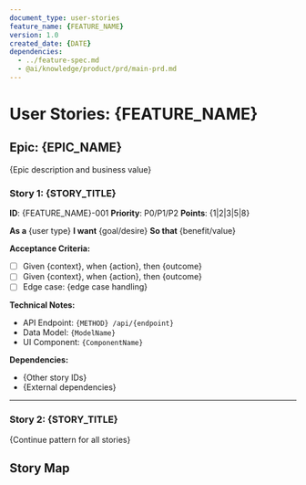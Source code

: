 ```yaml
---
document_type: user-stories
feature_name: {FEATURE_NAME}
version: 1.0
created_date: {DATE}
dependencies:
  - ../feature-spec.md
  - @ai/knowledge/product/prd/main-prd.md
---
```


# User Stories: {FEATURE_NAME}

## Epic: {EPIC_NAME}

{Epic description and business value}

### Story 1: {STORY_TITLE}

**ID**: {FEATURE_NAME}-001
**Priority**: P0/P1/P2
**Points**: {1|2|3|5|8}

**As a** {user type}
**I want** {goal/desire}
**So that** {benefit/value}

**Acceptance Criteria:**

- [ ] Given {context}, when {action}, then {outcome}
- [ ] Given {context}, when {action}, then {outcome}
- [ ] Edge case: {edge case handling}

**Technical Notes:**

- API Endpoint: `{METHOD} /api/{endpoint}`
- Data Model: `{ModelName}`
- UI Component: `{ComponentName}`

**Dependencies:**

- {Other story IDs}
- {External dependencies}

---

### Story 2: {STORY_TITLE}

{Continue pattern for all stories}

## Story Map
